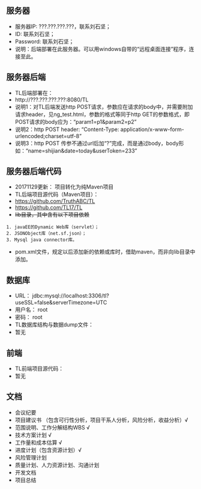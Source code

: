 ## 服务器
* 服务器IP: ???.???.???.???，联系刘石坚；
* ID: 联系刘石坚；
* Password: 联系刘石坚；
* 说明：后端部署在此服务器。可以用windows自带的“远程桌面连接”程序，连接至此。

## 服务器后端
* TL后端部署在：
* http://???.???.???.???:8080/TL
* 说明1：对TL后端发送http POST请求，参数应在请求的body中，并需要附加请求header，见ng_test.html，参数的格式等同于http GET的参数格式，即POST请求的body应为：“param1=p1&param2=p2”
* 说明2：http POST header: “Content-Type: application/x-www-form-urlencoded;charset=utf-8”
* 说明3：http POST 传参不通过url后加“?”完成，而是通过body，body形如：“name=shijian&date=today&userToken=233”

## 服务器后端代码
* 20171129更新： 项目转化为纯Maven项目
* TL后端项目源代码（Maven项目）：
* https://github.com/TruthABC/TL
* https://github.com/TL17/TL
* ~~lib目录，其中含有以下项目依赖~~
```
1. javaEE的Dynamic Web库（servlet）；
2. JSONObject库（net.sf.json）；
3. Mysql java connector库。
```
* pom.xml文件，规定以后添加新的依赖或库时，借助maven，而非向lib目录中添加。

## 数据库
* URL：		jdbc:mysql://localhost:3306/tl?useSSL=false&serverTimezone=UTC
* 用户名：	root
* 密码：		root
* TL数据库结构与数据dump文件：
* 暂无

## 前端
* TL前端项目源代码：
* 暂无

## 文档

* 会议纪要 
* 项目建议书 （包含可行性分析，项目干系人分析，风险分析，收益分析）√
* 范围说明、工作分解结构WBS √
* 技术方案计划 √
* 工作量和成本估算 √
* 进度计划（包含资源计划）√
* 风险管理计划
* 质量计划、人力资源计划、沟通计划
* 开发文档
* 项目总结
